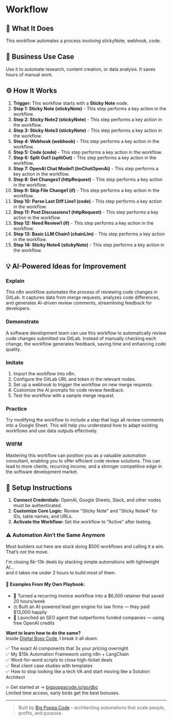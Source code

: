 # Workflow

## 🚀 What It Does
This workflow automates a process involving stickyNote, webhook, code.

## 💼 Business Use Case
Use it to automate research, content creation, or data analysis. It saves hours of manual work.

## ⚙️ How It Works
1.  **Trigger:** This workflow starts with a **Sticky Note** node.
2. **Step 1: Sticky Note (stickyNote)** - This step performs a key action in the workflow.
3. **Step 2: Sticky Note2 (stickyNote)** - This step performs a key action in the workflow.
4. **Step 3: Sticky Note3 (stickyNote)** - This step performs a key action in the workflow.
5. **Step 4: Webhook (webhook)** - This step performs a key action in the workflow.
6. **Step 5: Code (code)** - This step performs a key action in the workflow.
7. **Step 6: Split Out1 (splitOut)** - This step performs a key action in the workflow.
8. **Step 7: OpenAI Chat Model1 (lmChatOpenAi)** - This step performs a key action in the workflow.
9. **Step 8: Get Changes1 (httpRequest)** - This step performs a key action in the workflow.
10. **Step 9: Skip File Change1 (if)** - This step performs a key action in the workflow.
11. **Step 10: Parse Last Diff Line1 (code)** - This step performs a key action in the workflow.
12. **Step 11: Post Discussions1 (httpRequest)** - This step performs a key action in the workflow.
13. **Step 12: Need Review1 (if)** - This step performs a key action in the workflow.
14. **Step 13: Basic LLM Chain1 (chainLlm)** - This step performs a key action in the workflow.
15. **Step 14: Sticky Note4 (stickyNote)** - This step performs a key action in the workflow.

## 💡 AI-Powered Ideas for Improvement
### Explain
This n8n workflow automates the process of reviewing code changes in GitLab. It captures data from merge requests, analyzes code differences, and generates AI-driven review comments, streamlining feedback for developers.

### Demonstrate
A software development team can use this workflow to automatically review code changes submitted via GitLab. Instead of manually checking each change, the workflow generates feedback, saving time and enhancing code quality.

### Imitate
1. Import the workflow into n8n.
2. Configure the GitLab URL and token in the relevant nodes.
3. Set up a webhook to trigger the workflow on new merge requests.
4. Customize the AI prompts for code review feedback.
5. Test the workflow with a sample merge request.

### Practice
Try modifying the workflow to include a step that logs all review comments into a Google Sheet. This will help you understand how to adapt existing workflows and use data outputs effectively.

### WIIFM
Mastering this workflow can position you as a valuable automation consultant, enabling you to offer efficient code review solutions. This can lead to more clients, recurring income, and a stronger competitive edge in the software development market.

## 🔧 Setup Instructions
1. **Connect Credentials:** OpenAI, Google Sheets, Slack, and other nodes must be authenticated.
2. **Customize Core Logic:** Review "Sticky Note" and "Sticky Note4" for IDs, table names, and URLs.
3. **Activate the Workflow:** Set the workflow to "Active" after testing.

### ⚠️ Automation Ain’t the Same Anymore

Most builders out here are stuck doing $500 workflows and calling it a win.  
That’s not the move.  

I'm closing $6k–$13k deals by stacking simple automations with lightweight AI...  
and it takes me under 2 hours to build most of them.

#### 🧠 Examples From My Own Playbook:
- 🔁 Turned a recurring invoice workflow into a $6,000 retainer that saved 20 hours/week  
- ⚖️ Built an AI-powered lead gen engine for law firms — they paid $13,000 happily  
- 🚀 Launched an SEO agent that outperforms funded companies — using free OpenAI credits  

**Want to learn how to do the same?**  
Inside [Digital Boss Code](https://bigpoppacode.io/go/dbc), I break it all down:

✅ The exact AI components that 3x your pricing overnight  
✅ My $15k Automation Framework using n8n + LangChain  
✅ Word-for-word scripts to close high-ticket deals  
✅ Real client case studies with templates  
✅ How to stop looking like a tech VA and start moving like a Solution Architect  

🔥 Get started at → [bigpoppacode.io/go/dbc](https://bigpoppacode.io/go/dbc)  
Limited time access, early birds get the best bonuses.

---
> Built by [Big Poppa Code](https://bigpoppacode.io) – architecting automations that scale people, profits, and purpose.

